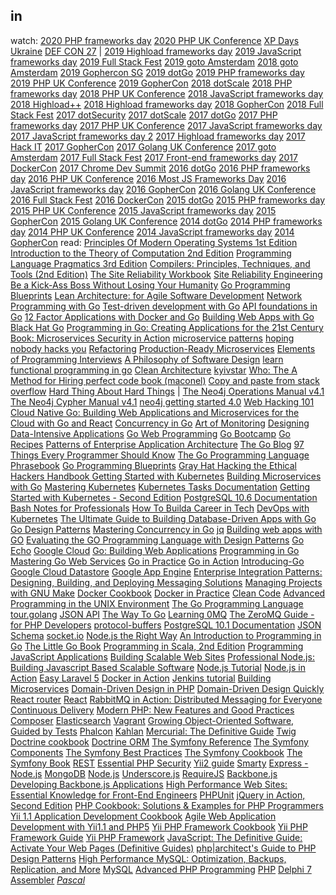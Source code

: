 in
-

watch:
[2020 PHP frameworks day](https://www.youtube.com/playlist?list=PLPcgQFk9n9y8ks-71EOmY2USzqlX_x43J)
[2020 PHP UK Conference](https://www.youtube.com/watch?v=pvotANfq410&list=PL_aPVo2HeGF8UN93i66AmVvCDFQMqHx9U)
[XP Days Ukraine](https://www.youtube.com/channel/UC-Ej76TmRQ-Xk_Lp-Z0_j7Q/playlists)
[DEF CON 27](https://www.youtube.com/playlist?list=PL9fPq3eQfaaA4qJEQQyXDYtTIfxCNA0wB)
|
[2019 Highload frameworks day]()
[2019 JavaScript frameworks day](https://www.youtube.com/watch?v=vjj8B4sq0UI&list=PLPcgQFk9n9y_kZkCkvGhVhUnwhfypNoeI)
[2019 Full Stack Fest](https://www.youtube.com/watch?v=Wf4cmblHVoE&list=PLe9psSNJBf74yYiVXDXz8UnRnWf3NHzS-)
[2019 goto Amsterdam](https://www.youtube.com/watch?v=DkNeyCW-eH0&list=PLEx5khR4g7PKT9RvuVyQxJLO8CZUJzNMy)
[2018 goto Amsterdam](https://www.youtube.com/watch?v=vSd_0zGxsIU&list=PLEx5khR4g7PJzxBWC9c6xx0LghEIxCLwm)
[2019 Gophercon SG](https://www.youtube.com/playlist?list=PLq2Nv-Sh8EbYBYteOWx9rNuy0JSF8mzsu)
[2019 dotGo](https://www.youtube.com/watch?v=ZACOc-NwV0c&list=PLMW8Xq7bXrG5B_gvikeSf3Du3NGBs4yVi)
[2019 PHP frameworks day]()
[2019 PHP UK Conference]()
[2019 GopherCon]()
[2018 dotScale]()
[2018 PHP frameworks day]()
[2018 PHP UK Conference]()
[2018 JavaScript frameworks day]()
[2018 Highload++]()
[2018 Highload frameworks day]()
[2018 GopherCon]()
[2018 Full Stack Fest]()
[2017 dotSecurity]()
[2017 dotScale]()
[2017 dotGo]()
[2017 PHP frameworks day]()
[2017 PHP UK Conference]()
[2017 JavaScript frameworks day]()
[2017 JavaScript frameworks day 2]()
[2017 Highload frameworks day]()
[2017 Hack IT]()
[2017 GopherCon]()
[2017 Golang UK Conference]()
[2017 goto Amsterdam]()
[2017 Full Stack Fest]()
[2017 Front-end frameworks day]()
[2017 DockerCon]()
[2017 Chrome Dev Summit]()
[2016 dotGo]()
[2016 PHP frameworks day]()
[2016 PHP UK Conference]()
[2016 Most JS Frameworks Day]()
[2016 JavaScript frameworks day]()
[2016 GopherCon]()
[2016 Golang UK Conference]()
[2016 Full Stack Fest]()
[2016 DockerCon]()
[2015 dotGo]()
[2015 PHP frameworks day]()
[2015 PHP UK Conference]()
[2015 JavaScript frameworks day]()
[2015 GopherCon]()
[2015 Golang UK Conference]()
[2014 dotGo]()
[2014 PHP frameworks day]()
[2014 PHP UK Conference]()
[2014 JavaScript frameworks day]()
[2014 GopherCon]()
read:
[Principles Of Modern Operating Systems 1st Edition](https://www.amazon.com/dp/0763735744/)
[Introduction to the Theory of Computation 2nd Edition](https://www.amazon.com/dp/0534950973/)
[Programming Language Pragmatics 3rd Edition](https://www.amazon.com/dp/0123745144/)
[Compilers: Principles, Techniques, and Tools (2nd Edition)](https://www.amazon.com/dp/0321486811/)
[The Site Reliability Workbook]()
[Site Reliability Engineering]()
[Be a Kick-Ass Boss Without Losing Your Humanity](https://www.amazon.com/Radical-Candor-Kim-Scott/dp/B01KTIEFEE)
[Go Programming Blueprints](https://github.com/matryer/goblueprints)
[Lean Architecture: for Agile Software Development](https://www.amazon.com/Lean-Architecture-Agile-Software-Development/dp/0470684208/)
[Network Programming with Go](https://www.apress.com/us/book/9781484226919)
[Test-driven development with Go](https://leanpub.com/golang-tdd)
[API foundations in Go](https://leanpub.com/api-foundations)
[12 Factor Applications with Docker and Go](https://leanpub.com/12fa-docker-golang)
[Building Web Apps with Go]()
[](https://checkmarx.gitbooks.io/go-scp/)
[Black Hat Go](https://nostarch.com/blackhatgo)
[Programming in Go: Creating Applications for the 21st Century](http://www.informit.com/store/programming-in-go-creating-applications-for-the-21st-9780321774637)
[Book: Microservices Security in Action](https://www.manning.com/books/microservices-security-in-action)
[microservice patterns]()
[hoping nobody hacks you]()
[Refactoring](https://books.google.com.ua/books/about/Refactoring.html?id=1MsETFPD3I0C&redir_esc=y)
[Production-Ready Microservices](http://shop.oreilly.com/product/0636920053675.do)
[Elements of Programming Interviews](https://www.amazon.com/gp/product/1479274836/ref=ox_sc_act_title_1?smid=ATVPDKIKX0DER&psc=1)
[A Philosophy of Software Design]()
[learn functional programming in go]()
[Clean Architecture]()
[kyivstar](https://coollib.com/b/232539/read)
[Who: The A Method for Hiring ]()
[perfect code book (maconel)]()
[Copy and paste from stack overflow]()
[Hard Thing About Hard Things]()
|
[The Neo4j Operations Manual v4.1](https://neo4j.com/docs/operations-manual/4.1/)
[The Neo4j Cypher Manual v4.1](https://neo4j.com/docs/cypher-manual/4.1/)
[neo4j getting started 4.0]()
[Web Hacking 101](https://leanpub.com/web-hacking-101)
[Cloud Native Go: Building Web Applications and Microservices for the Cloud with Go and React](https://www.amazon.com/Cloud-Native-Applications-Microservices-Developers/dp/0672337797)
[Concurrency in Go](https://www.amazon.com/Concurrency-Go-Tools-Techniques-Developers/dp/1491941197/ref=sr_1_1?crid=1959NZCX53XAW&keywords=concurrency+in+go&qid=1567511269&s=books&sprefix=concurre%2Cstripbooks-intl-ship%2C234&sr=1-1)
[Art of Monitoring](https://www.amazon.com/Art-Monitoring-James-Turnbull-ebook/dp/B01GU387MS)
[Designing Data-Intensive Applications](https://www.amazon.com/Designing-Data-Intensive-Applications-Reliable-Maintainable/dp/1449373321)
[Go Web Programming](https://www.manning.com/books/go-web-programming)
[Go Bootcamp](http://www.golangbootcamp.com)
[Go Recipes](https://www.amazon.com/Go-Recipes-Problem-Solution-Shiju-Varghese/dp/1484211898)
[Patterns of Enterprise Application Architecture](https://books.google.com.ua/books/about/Patterns_of_enterprise_application_archi.html?id=FyWZt5DdvFkC&redir_esc=y)
[The Go Blog](https://blog.golang.org)
[97 Things Every Programmer Should Know](https://www.oreilly.com/library/view/97-things-every/9780596809515/)
[The Go Programming Language Phrasebook](https://www.amazon.com/Programming-Language-Phrasebook-Developers-Library/dp/0321817141)
[Go Programming Blueprints](https://www.packtpub.com/application-development/go-programming-blueprints)
[Gray Hat Hacking the Ethical Hackers Handbook ](https://www.amazon.com/Gray-Hacking-Ethical-Hackers-Handbook/dp/0071742557)
[Getting Started with Kubernetes](https://www.packtpub.com/virtualization-and-cloud/getting-started-kubernetes)
[Building Microservices with Go](https://www.packtpub.com/application-development/building-microservices-go)
[Mastering Kubernetes](https://www.goodreads.com/book/show/35265720-mastering-kubernetes)
[Kubernetes Tasks Documentation]()
[Getting Started with Kubernetes - Second Edition](https://www.amazon.com/Getting-Started-Kubernetes-Orchestrate-large-scale/dp/1787283364)
[PostgreSQL 10.6 Documentation](https://www.postgresql.org/files/documentation/pdf/10/postgresql-10-A4.pdf)
[Bash Notes for Professionals](https://openlibra.com/en/book/bash-notes-for-professionals)
[How To Builda Career in Tech](https://www.producthunt.com/posts/how-to-build-a-career-in-tech-by-product-hunt)
[DevOps with Kubernetes](https://www.oreilly.com/library/view/devops-with-kubernetes/9781788396646/)
[The Ultimate Guide to Building Database-Driven Apps with Go](https://www.vividcortex.com/resources/the-ultimate-guide-to-building-database-driven-apps-with-go)
[Go Design Patterns](https://www.amazon.com/Design-Patterns-Mario-Castro-Contreras-ebook/dp/B01IHOVFIQ)
[Mastering Concurrency in Go](https://www.amazon.com/Mastering-Concurrency-Go-Nathan-Kozyra/dp/1783983485)
[jq](https://stedolan.github.io/jq/manual/)
[Building web apps with GO](#)
[Evaluating the GO Programming Language with Design Patterns](#)
[Go Echo](https://echo.labstack.com/guide)
[Google Cloud](https://cloud.google.com/sdk/gcloud/)
[Go: Building Web Applications](https://www.amazon.com/Go-Building-Applications-Nathan-Kozyra-ebook/dp/B01LD8K5C0)
[Programming in Go](https://www.amazon.com/Programming-Go-Creating-Applications-Developers/dp/0321774639)
[Mastering Go Web Services](https://www.amazon.com/Mastering-Web-Services-Nathan-Kozyra/dp/178398130X)
[Go in Practice](https://www.amazon.com/Go-Practice-Techniques-Matt-Butcher/dp/1633430073)
[Go in Action](https://www.amazon.com/Go-Action-William-Kennedy/dp/1617291781)
[Introducing-Go](http://shop.oreilly.com/product/0636920046516.do)
[Google Cloud Datastore](https://cloud.google.com/appengine/docs/standard/go/datastore/)
[Google App Engine](https://cloud.google.com/appengine/docs/standard/go/)
[Enterprise Integration Patterns: Designing, Building, and Deploying Messaging Solutions](https://www.amazon.com/Enterprise-Integration-Patterns-Designing-Deploying/dp/0321200683)
[Managing Projects with GNU Make](http://shop.oreilly.com/product/9780596006105.do)
[Docker Cookbook](https://www.amazon.com/Docker-Cookbook-Solutions-Distributed-Applications/dp/149191971X)
[Docker in Practice](https://www.manning.com/books/docker-in-practice)
[Clean Code](https://www.amazon.com/Clean-Code-Handbook-Software-Craftsmanship/dp/0132350882)
[Advanced Programming in the UNIX Environment](https://www.amazon.com/Advanced-Programming-UNIX-Environment-3rd/dp/0321637739)
[The Go Programming Language](https://www.amazon.com/Programming-Language-Addison-Wesley-Professional-Computing/dp/0134190440)
[tour.golang](https://tour.golang.org)
[JSON API](http://jsonapi.org/)
[The Way To Go](https://www.amazon.com/Way-Go-Thorough-Introduction-Programming/dp/1469769166)
[Learning 0MQ](https://www.google.com.ua/url?sa=t&rct=j&q=&esrc=s&source=web&cd=1&cad=rja&uact=8&ved=0ahUKEwjJt_n78NrYAhXBPZoKHd99BW0QFggoMAA&url=https%3A%2F%2Freadthedocs.org%2Fprojects%2Flearning-0mq-with-pyzmq%2Fdownloads%2Fpdf%2Flatest%2F&usg=AOvVaw18IP1ItFVCzD0Og3tI6MxY)
[The ZeroMQ Guide - for PHP Developers](https://www.google.com.ua/url?sa=t&rct=j&q=&esrc=s&source=web&cd=1&cad=rja&uact=8&ved=0ahUKEwjPpPfk8NrYAhWqHJoKHSR0CowQFggoMAA&url=http%3A%2F%2Fzguide2.wdfiles.com%2Flocal--files%2Fpage%3Astart%2Fzguide-php.pdf&usg=AOvVaw2kMbRrJMoU9XStNH1ZtF6k)
[protocol-buffers](https://developers.google.com/protocol-buffers/)
[PostgreSQL 10.1 Documentation](https://www.postgresql.org/docs/manuals/)
[JSON Schema](https://spacetelescope.github.io/understanding-json-schema/)
[socket.io](https://socket.io/docs/)
[Node.js the Right Way](http://shop.oreilly.com/product/9781937785734.do)
[An Introduction to Programming in Go](https://www.amazon.com/Introduction-Programming-Go-Caleb-Doxsey/dp/1478355824)
[The Little Go Book](https://www.openmymind.net/The-Little-Go-Book/)
[Programming in Scala, 2nd Edition](https://booksites.artima.com/programming_in_scala_2ed)
[Programming JavaScript Applications](http://shop.oreilly.com/product/0636920033141.do)
[Building Scalable Web Sites](http://shop.oreilly.com/product/9780596102357.do)
[Professional Node.js: Building Javascript Based Scalable Software](https://www.amazon.com/Professional-Node-js-Building-Javascript-Scalable/dp/1118185463)
[Node.js Tutorial](https://www.tutorialspoint.com/nodejs/)
[Node.js in Action](https://www.amazon.com/Node-js-Action-Mike-Cantelon/dp/1617290572)
[Easy Laravel 5](https://leanpub.com/easylaravel)
[Docker in Action](https://www.amazon.com/Docker-Action-Jeff-Nickoloff/dp/1633430235)
[Jenkins tutorial](https://www.tutorialspoint.com/jenkins)
[Building Microservices](http://www.amazon.com/Building-Microservices-Sam-Newman/dp/1491950358)
[Domain-Driven Design in PHP](https://leanpub.com/ddd-in-php)
[Domain-Driven Design Quickly](http://www.amazon.com/Domain-Driven-Design-Quickly-Abel-Avram/dp/1411609255)
[React router](https://reacttraining.com/react-router/)
[React](https://facebook.github.io/react/docs/hello-world.html)
[RabbitMQ in Action: Distributed Messaging for Everyone](http://www.amazon.com/RabbitMQ-Action-Distributed-Messaging-Everyone/dp/1935182978)
[Continuous Delivery](https://www.amazon.com/Continuous-Delivery-Deployment-Automation-Addison-Wesley/dp/0321601912)
[Modern PHP: New Features and Good Practices](http://www.amazon.com/Modern-PHP-Features-Good-Practices/dp/1491905018)
[Composer](https://getcomposer.org/)
[Elasticsearch](https://www.elastic.co/guide/en/elasticsearch/reference/current/getting-started.html)
[Vagrant](https://www.vagrantup.com/docs/)
[Growing Object-Oriented Software, Guided by Tests](http://www.amazon.com/Growing-Object-Oriented-Software-Guided-Freeman/dp/B00DEKRP7E)
[Phalcon](https://media.readthedocs.org/pdf/phalcon-php-framework-documentation/latest/phalcon-php-framework-documentation.pdf)
[Kahlan](http://kahlan.readthedocs.org/en/latest/)
[Mercurial: The Definitive Guide](http://www.amazon.com/Mercurial-Definitive-Guide-Bryan-OSullivan/dp/0596800673)
[Twig](http://twig.sensiolabs.org/documentation)
[Doctrine cookbook](http://www.doctrine-project.org/downloads/pdfs/cookbook-2-0-pdf.pdf)
[Doctrine ORM](http://www.doctrine-project.org/downloads/pdfs/manual-2-0-vi.pdf)
[The Symfony Reference](http://symfony.com/doc/current/reference/index.html)
[The Symfony Components](http://symfony.com/doc/current/components/index.html)
[The Symfony Best Practices](http://symfony.com/doc/current/best_practices/index.html)
[The Symfony Cookbook](http://symfony.com/doc/current/cookbook/index.html)
[The Symfony Book](http://symfony.com/doc/current/book/index.html)
[REST](http://www.restapitutorial.com/)
[Essential PHP Security](http://www.amazon.com/Essential-PHP-Security-Chris-Shiflett/dp/059600656X)
[Yii2 guide](http://stuff.cebe.cc/yii2-guide.pdf)
[Smarty](http://www.smarty.net/docsv2/en/)
[Express - Node.js](http://expressjs.com/)
[MongoDB](http://docs.mongodb.org/manual/)
[Node.js](http://nodejs.org/documentation/)
[Underscore.js](http://underscorejs.org/)
[RequireJS](http://requirejs.org/)
[Backbone.js](http://backbonejs.org/)
[Developing Backbone.js Applications](http://www.amazon.com/Developing-Backbone-js-Applications-Addy-Osmani/dp/1449328253%3FSubscriptionId%3DAKIAIIBINOD46VC3JCLQ%26tag%3Dstackoverfl08-20%26linkCode%3Dxm2%26camp%3D2025%26creative%3D165953%26creativeASIN%3D1449328253)
[High Performance Web Sites: Essential Knowledge for Front-End Engineers](http://www.amazon.com/High-Performance-Web-Sites-Essential/dp/0596529309%3FSubscriptionId%3DAKIAIIBINOD46VC3JCLQ%26tag%3Dstackoverfl08-20%26linkCode%3Dxm2%26camp%3D2025%26creative%3D165953%26creativeASIN%3D0596529309)
[PHPUnit](https://phpunit.de/manual/current/en/index.html)
[jQuery in Action, Second Edition](http://www.amazon.com/jQuery-Action-Second-Edition-Bibeault/dp/1935182323%3FSubscriptionId%3DAKIAIIBINOD46VC3JCLQ%26tag%3Dstackoverfl08-20%26linkCode%3Dxm2%26camp%3D2025%26creative%3D165953%26creativeASIN%3D1935182323)
[PHP Cookbook: Solutions &amp; Examples for PHP Programmers](http://www.amazon.com/PHP-Cookbook-Solutions-Examples-Programmers/dp/144936375X%3FSubscriptionId%3DAKIAIIBINOD46VC3JCLQ%26tag%3Dstackoverfl08-20%26linkCode%3Dxm2%26camp%3D2025%26creative%3D165953%26creativeASIN%3D144936375X)
[Yii 1.1 Application Development Cookbook](http://www.amazon.com/Yii-1-1-Application-Development-Cookbook/dp/1849515484%3FSubscriptionId%3DAKIAIIBINOD46VC3JCLQ%26tag%3Dstackoverfl08-20%26linkCode%3Dxm2%26camp%3D2025%26creative%3D165953%26creativeASIN%3D1849515484)
[Agile Web Application Development with Yii1.1 and PHP5](http://www.amazon.com/Agile-Application-Development-Yii1-1-PHP5/dp/1847199585%3FSubscriptionId%3DAKIAIIBINOD46VC3JCLQ%26tag%3Dstackoverfl08-20%26linkCode%3Dxm2%26camp%3D2025%26creative%3D165953%26creativeASIN%3D1847199585)
[Yii PHP Framework Cookbook](http://yiiframework.ru/doc/cookbook/ru/index)
[Yii PHP Framework Guide](http://www.yiiframework.com/doc/guide/1.1/en/index)
[Yii PHP Framework](http://www.yiiframework.com/doc/api/)
[JavaScript: The Definitive Guide: Activate Your Web Pages (Definitive Guides)](http://www.amazon.com/JavaScript-Definitive-Guide-Activate-Guides/dp/0596805527%3FSubscriptionId%3DAKIAIIBINOD46VC3JCLQ%26tag%3Dstackoverfl08-20%26linkCode%3Dxm2%26camp%3D2025%26creative%3D165953%26creativeASIN%3D0596805527)
[php|architect's Guide to PHP Design Patterns](http://www.amazon.com/php-architects-Guide-Design-Patterns/dp/0973589825%3FSubscriptionId%3DAKIAIIBINOD46VC3JCLQ%26tag%3Dstackoverfl08-20%26linkCode%3Dxm2%26camp%3D2025%26creative%3D165953%26creativeASIN%3D0973589825)
[High Performance MySQL: Optimization, Backups, Replication, and More](http://www.amazon.com/High-Performance-MySQL-Optimization-Replication/dp/0596101716%3FSubscriptionId%3DAKIAIIBINOD46VC3JCLQ%26tag%3Dstackoverfl08-20%26linkCode%3Dxm2%26camp%3D2025%26creative%3D165953%26creativeASIN%3D0596101716)
[MySQL](https://dev.mysql.com/doc/)
[Advanced PHP Programming](http://www.amazon.com/Advanced-PHP-Programming-George-Schlossnagle/dp/0672325616%3FSubscriptionId%3DAKIAIIBINOD46VC3JCLQ%26tag%3Dstackoverfl08-20%26linkCode%3Dxm2%26camp%3D2025%26creative%3D165953%26creativeASIN%3D0672325616)
[PHP](http://php.net/index.php)
[Delphi 7](http://bizkniga.com.ua/kniga/435)
[Assembler](http://www.williamspublishing.com/Books/5-8459-0332-7.html)
*[Pascal](#)*
